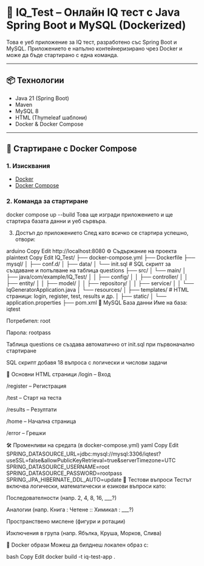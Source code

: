 # 🧠 IQ_Test – Онлайн IQ тест с Java Spring Boot и MySQL (Dockerized)

Това е уеб приложение за IQ тест, разработено със Spring Boot и MySQL. Приложението е напълно контейнеризирано чрез Docker и може да бъде стартирано с една команда.

---

## 📦 Технологии

- Java 21 (Spring Boot)
- Maven
- MySQL 8
- HTML (Thymeleaf шаблони)
- Docker & Docker Compose

---

## 🚀 Стартиране с Docker Compose

### 1. Изисквания

- [Docker](https://www.docker.com/)
- [Docker Compose](https://docs.docker.com/compose/)

### 2. Команда за стартиране

docker compose up --build
Това ще изгради приложението и ще стартира базата данни и уеб сървъра.

3. Достъп до приложението
След като всичко се стартира успешно, отвори:

arduino
Copy
Edit
http://localhost:8080
⚙️ Съдържание на проекта
plaintext
Copy
Edit
IQ_Test/
├── docker-compose.yml
├── Dockerfile
├── mysql/
│   ├── conf.d/
│   ├── data/
│   └── init.sql              # SQL скрипт за създаване и попълване на таблица questions
├── src/
│   └── main/
│       ├── java/com/example/IQ_Test/
│       │   ├── config/
│       │   ├── controller/
│       │   ├── entity/
│       │   ├── model/
│       │   ├── repository/
│       │   ├── service/
│       │   └── IqGeneratorApplication.java
│       └── resources/
│           ├── templates/    # HTML страници: login, register, test, results и др.
│           ├── static/
│           └── application.properties
├── pom.xml
🐬 MySQL База данни
Име на база: iqtest

Потребител: root

Парола: rootpass

Таблица questions се създава автоматично от init.sql при първоначално стартиране

SQL скрипт добавя 18 въпроса с логически и числови задачи

📑 Основни HTML страници
/login – Вход

/register – Регистрация

/test – Старт на теста

/results – Резултати

/home – Начална страница

/error – Грешки

🛠 Променливи на средата (в docker-compose.yml)
yaml
Copy
Edit
SPRING_DATASOURCE_URL=jdbc:mysql://mysql:3306/iqtest?useSSL=false&allowPublicKeyRetrieval=true&serverTimezone=UTC
SPRING_DATASOURCE_USERNAME=root
SPRING_DATASOURCE_PASSWORD=rootpass
SPRING_JPA_HIBERNATE_DDL_AUTO=update
🧪 Тестови въпроси
Тестът включва логически, математически и езикови въпроси като:

Последователности (напр. 2, 4, 8, 16, ___?)

Аналогии (напр. Книга : Четене :: Химикал : ___?)

Пространствено мислене (фигури и ротации)

Изключения в група (напр. Ябълка, Круша, Морков, Слива)

🐳 Docker образи
Можеш да билднеш локален образ с:

bash
Copy
Edit
docker build -t iq-test-app .

